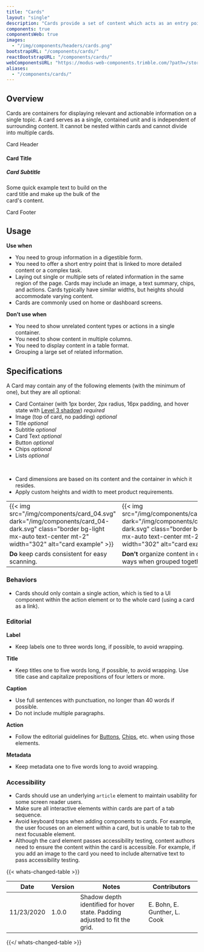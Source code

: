 ```yaml
---
title: "Cards"
layout: "single"
description: "Cards provide a set of content which acts as an entry point to more detailed information."
components: true
componentsWeb: true
images:
  - "/img/components/headers/cards.png"
bootstrapURL: "/components/cards/"
reactBootstrapURL: "/components/cards/"
webComponentsURL: "https://modus-web-components.trimble.com/?path=/story/components-card--default"
aliases:
  - "/components/cards/"
---
```


## Overview

Cards are containers for displaying relevant and actionable information on a single topic. A card serves as a single, contained unit and is independent of surrounding content. It cannot be nested within cards and cannot divide into multiple cards.

<div class="card shadow" style="width: 18rem;">
  <div class="card-header">Card Header</div>
  <div class="card-body">
    <h4 class="card-title">Card Title</h4>
    <h5 class="card-subtitle mb-2 text-muted">Card Subtitle</h5>
    <p class="card-text">
      Some quick example text to build on the card title and make up the
      bulk of the card's content.
    </p>
  </div>
  <div class="card-footer">Card Footer</div>
</div>

## Usage

**Use when**

- You need to group information in a digestible form.
- You need to offer a short entry point that is linked to more detailed content or a complex task.
- Laying out single or multiple sets of related information in the same region of the page. Cards may include an image, a text summary, chips, and actions. Cards typically have similar widths, but heights should accommodate varying content.
- Cards are commonly used on home or dashboard screens.

**Don’t use when**

- You need to show unrelated content types or actions in a single container.
- You need to show content in multiple columns.
- You need to display content in a table format.
- Grouping a large set of related information.

## Specifications

A Card may contain any of the following elements (with the minimum of one), but they are all optional:

- Card Container (with 1px border, 2px radius, 16px padding, and hover state with [Level 3 shadow](/foundations/shadows-and-depth/)) _required_
- Image (top of card, no padding) _optional_
- Title _optional_
- Subtitle _optional_
- Card Text _optional_
- Button _optional_
- Chips _optional_
- Lists _optional_

<br>

- Card dimensions are based on its content and the container in which it resides.
- Apply custom heights and width to meet product requirements.

<table class="table table-bordered">
  <tr>
    <td class="w-50 text-center">
    {{< img src="/img/components/card_04.svg" dark="/img/components/card_04-dark.svg" class="border bg-light mx-auto text-center mt-2" width="302" alt="card example" >}}
    </td>
    <td class="w-50 text-center">
    {{< img src="/img/components/card_03.svg" dark="/img/components/card_03-dark.svg" class="border bg-light mx-auto text-center mt-2" width="302" alt="card example" >}}
    </td>
  </tr>
  <tr>
    <td class="do">
    <strong class="text-success">Do</strong> keep cards consistent for easy scanning.
    </td>
    <td class="dont">
      <strong class="text-danger">Don't</strong> organize content in different ways when grouped together.
    </td>
  </tr>
</table>

### Behaviors

- Cards should only contain a single action, which is tied to a UI component within the action element or to the whole card (using a card as a link).

### Editorial

**Label**

- Keep labels one to three words long, if possible, to avoid wrapping.

**Title**

- Keep titles one to five words long, if possible, to avoid wrapping.
  Use title case and capitalize prepositions of four letters or more.

**Caption**

- Use full sentences with punctuation, no longer than 40 words if possible.
- Do not include multiple paragraphs.

**Action**

- Follow the editorial guidelines for [Buttons](/components/web/buttons/), [Chips](/components/web/chips/), etc. when using those elements.

**Metadata**

- Keep metadata one to five words long to avoid wrapping.

### Accessibility

- Cards should use an underlying `article` element to maintain usability for some screen reader users.
- Make sure all interactive elements within cards are part of a tab sequence.
- Avoid keyboard traps when adding components to cards. For example, the user focuses on an element within a card, but is unable to tab to the next focusable element.
- Although the card element passes accessibility testing, content authors need to ensure the content within the card is accessible. For example, if you add an image to the card you need to include alternative text to pass accessibility testing.

{{< whats-changed-table >}}

| Date       | Version | Notes                                                                      | Contributors                 |
| ---------- | ------- | -------------------------------------------------------------------------- | ---------------------------- |
| 11/23/2020 | 1.0.0   | Shadow depth identified for hover state. Padding adjusted to fit the grid. | E. Bohn, E. Gunther, L. Cook |

{{</ whats-changed-table >}}
